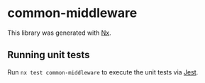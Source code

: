 # common-middleware

This library was generated with [Nx](https://nx.dev).

## Running unit tests

Run `nx test common-middleware` to execute the unit tests via [Jest](https://jestjs.io).
